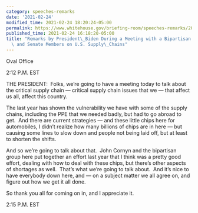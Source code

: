 ```yaml
---
category: speeches-remarks
date: '2021-02-24'
modified_time: 2021-02-24 18:20:24-05:00
permalink: https://www.whitehouse.gov/briefing-room/speeches-remarks/2021/02/24/remarks-by-president-biden-during-a-meeting-with-a-bipartisan-group-of-house-and-senate-members-on-u-s-supply-chains/
published_time: 2021-02-24 16:18:20-05:00
title: "Remarks by President\_Biden During a Meeting with a Bipartisan Group of House\
  \ and Senate Members on U.S. Supply\_Chains"
---
```

 
Oval Office

2:12 P.M. EST

THE PRESIDENT:  Folks, we’re going to have a meeting today to talk about
the critical supply chain — critical supply chain issues that we — that
affect us all, affect this country. 

The last year has shown the vulnerability we have with some of the
supply chains, including the PPE that we needed badly, but had to go
abroad to get.  And there are current strategies — and these little
chips here for automobiles, I didn’t realize how many billions of chips
are in here — but causing some lines to slow down and people not being
laid off, but at least to shorten the shifts.

And so we’re going to talk about that.  John Cornyn and the bipartisan
group here put together an effort last year that I think was a pretty
good effort, dealing with how to deal with these chips, but there’s
other aspects of shortages as well.  That’s what we’re going to talk
about.  And it’s nice to have everybody down here, and — on a subject
matter we all agree on, and figure out how we get it all done.

So thank you all for coming on in, and I appreciate it.

2:15 P.M. EST

